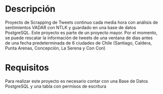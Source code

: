 # Descripción
Proyecto de Scrapping de Tweets continuo cada media hora con análisis de sentimientos VADAR con NTLK y guardado en una base de datos PostgreSQL. Este proyecto es parte de un proyecto mayor.
Por el momento, se puede rescatar la información de tweets de una ventana de dias antes de una fecha predeterminada de 6 ciudades de Chile (Santiago, Caldera, Punta Arenas, Concepción, La Serena y Con Con)

# Requisitos
Para realizar este proyecto es necesario contar con una Base de Datos PostgreSQL y una tabla con permisos de escritura


